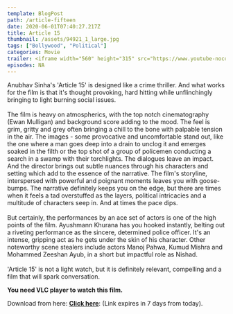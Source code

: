 ```yaml
---
template: BlogPost
path: /article-fifteen
date: 2020-06-01T07:40:27.217Z
title: Article 15
thumbnail: /assets/94921_1_large.jpg
tags: ["Bollywood", "Political"]
categories: Movie
trailer: <iframe width="560" height="315" src="https://www.youtube-nocookie.com/embed/HKOJY0cU63E" frameborder="0" allow="accelerometer; autoplay; encrypted-media; gyroscope; picture-in-picture" allowfullscreen></iframe>
episodes: NA
---
```

Anubhav Sinha's 'Article 15' is designed like a crime thriller. And what works for the film is that it's thought provoking, hard hitting while unflinchingly bringing to light burning social issues.\
\
The film is heavy on atmospherics, with the top notch cinematography (Ewan Mulligan) and background score adding to the mood. The feel is grim, gritty and grey often bringing a chill to the bone with palpable tension in the air. The images - some provocative and uncomfortable stand out, like the one where a man goes deep into a drain to unclog it and emerges soaked in the filth or the top shot of a group of policemen conducting a search in a swamp with their torchlights. The dialogues leave an impact. And the director brings out subtle nuances through his characters and setting which add to the essence of the narrative. The film's storyline, interspersed with powerful and poignant moments leaves you with goose-bumps. The narrative definitely keeps you on the edge, but there are times when it feels a tad overstuffed as the layers, political intricacies and a multitude of characters seep in. And at times the pace dips.\
\
But certainly, the performances by an ace set of actors is one of the high points of the film. Ayushmann Khurana has you hooked instantly, belting out a riveting performance as the sincere, determined police officer. It's an intense, gripping act as he gets under the skin of his character. Other noteworthy scene stealers include actors Manoj Pahwa, Kumud Mishra and Mohammed Zeeshan Ayub, in a short but impactful role as Nishad.\
\
'Article 15' is not a light watch, but it is definitely relevant, compelling and a film that will spark conversation.

**You need VLC player to watch this film.**

Download from here: **[Click here](https://we.tl/t-lWHU8gBN7N)**: (Link expires in 7 days from today).
